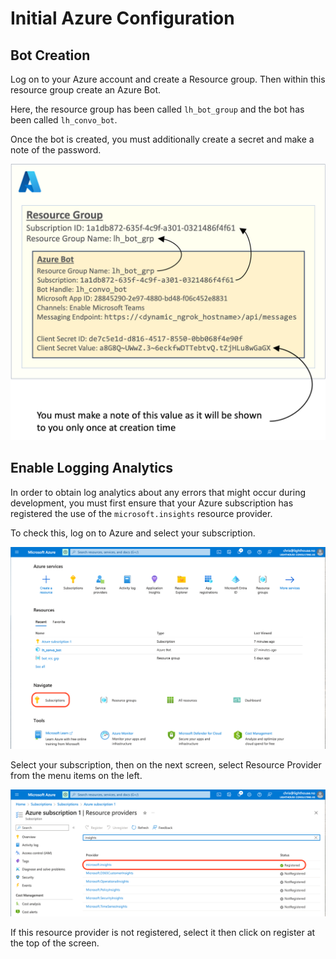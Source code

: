 # Initial Azure Configuration

## Bot Creation

Log on to your Azure account and create a Resource group.
Then within this resource group create an Azure Bot.

Here, the resource group has been called `lh_bot_group` and the bot has been called `lh_convo_bot`.

Once the bot is created, you must additionally create a secret and make a note of the password.

![Azure Bot Configuration](../img/azure_bot_config.png)

## Enable Logging Analytics

In order to obtain log analytics about any errors that might occur during development, you must first ensure that your Azure subscription has registered the use of the `microsoft.insights` resource provider.

To check this, log on to Azure and select your subscription.

![Azure Front Screen](../img/azure_front_screen.png)

Select your subscription, then on the next screen, select Resource Provider from the menu items on the left.

![Azure Register Insights](../img/azure_register_insights.png)

If this resource provider is not registered, select it then click on register at the top of the screen.

